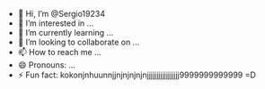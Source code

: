 - 👋 Hi, I’m @Sergio19234
- 👀 I’m interested in ...
- 🌱 I’m currently learning ...
- 💞️ I’m looking to collaborate on ...
- 📫 How to reach me ...
- 😄 Pronouns: ...
- ⚡ Fun fact: kokonjnhuunnjjnjnjnjnjnjjjjjjjjjjjjjjjjj9999999999999 =D

<!---
Sergio19234/Sergio19234 is a ✨ special ✨ repository because its `README.md` (this file) appears on your GitHub profile.
You can click the Preview link to take a look at your changes.
--->

